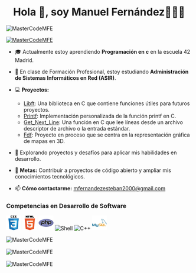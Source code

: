 <h1 align="center">Hola 👋, soy Manuel Fernández👨🏻‍💻</h1>

<p align="left"> 
  <img src="https://komarev.com/ghpvc/?username=MasterCodeMFE&label=Profile%20views&color=0e75b6&style=flat" alt="MasterCodeMFE" />
</p>

<p align="left"> 
  <a href="https://github.com/ryo-ma/github-profile-trophy">
    <img src="https://github-profile-trophy.vercel.app/?username=MasterCodeMFE" alt="MasterCodeMFE" />
  </a>
</p>

- 🎓 Actualmente estoy aprendiendo **Programación en c** en la escuela 42 Madrid.
- 📘 En clase de Formación Profesional, estoy estudiando **Administración de Sistemas Informáticos en Red (ASIR)**.
- 💻 **Proyectos:**
  - [Libft](https://github.com/MasterCodeMFE/Libft): Una biblioteca en C que contiene funciones útiles para futuros proyectos.
  - [Printf](https://github.com/MasterCodeMFE/ft_printf): Implementación personalizada de la función printf en C.
  - [Get_Next_Line](https://github.com/MasterCodeMFE/get_next_line): Una función en C que lee líneas desde un archivo descriptor de archivo o la entrada estándar.
  - [Fdf](https://github.com/MasterCodeMFE/FdF): Proyecto en proceso que se centra en la representación gráfica de mapas en 3D.


- 💼 Explorando proyectos y desafíos para aplicar mis habilidades en desarrollo.
- 🚀 **Metas:** Contribuir a proyectos de código abierto y ampliar mis conocimientos tecnológicos.
- 📫 **Cómo contactarme:** [mfernandezesteban2000@gmail.com](mailto:mfernandezesteban2000@gmail.com)

### Competencias en Desarrollo de Software
<img src="https://raw.githubusercontent.com/devicons/devicon/master/icons/css3/css3-original-wordmark.svg" alt="CSS3" width="40" height="40">
<img src="https://raw.githubusercontent.com/devicons/devicon/master/icons/html5/html5-original-wordmark.svg" alt="HTML5" width="40" height="40">
<img src="https://raw.githubusercontent.com/devicons/devicon/master/icons/php/php-original.svg" alt="PHP" width="40" height="40">
<img src="https://www.vectorlogo.zone/logos/gnu_bash/gnu_bash-icon.svg" alt="Shell" width="40" height="40">
<img src="https://github.com/MasterCodeMFE/MasterCodeMFE/blob/main/assets/139508718/1ef89e00-ead5-41ab-9dbf-d38d3de43a0d/ISO_C++_Logo.svg" alt="C++" width="40" height="40">
<img src="https://raw.githubusercontent.com/devicons/devicon/master/icons/mysql/mysql-original-wordmark.svg" alt="mysql" width="40" height="40"/>
<p>
  <img align="left" src="https://github-readme-stats.vercel.app/api/top-langs?username=MasterCodeMFE&show_icons=true&locale=en&layout=compact" alt="MasterCodeMFE" />
</p>

<p>&nbsp;</p>

<p>
  <img align="center" src="https://github-readme-stats.vercel.app/api?username=MasterCodeMFE&show_icons=true&locale=en" alt="MasterCodeMFE" />
</p>

<p>
  <img align="center" src="https://github-readme-streak-stats.herokuapp.com/?user=MasterCodeMFE&" alt="MasterCodeMFE" />
</p>

